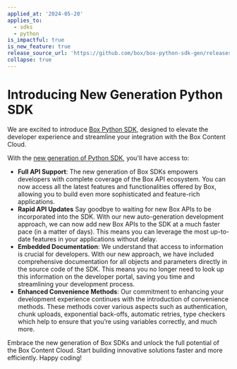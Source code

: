 ```yaml
---
applied_at: '2024-05-20'
applies_to:
  - sdks
  - python
is_impactful: true
is_new_feature: true
release_source_url: 'https://github.com/box/box-python-sdk-gen/releases/tag/v1.0.0'
collapse: true
---
```


# Introducing New Generation Python SDK

We are excited to introduce [Box Python SDK][1], designed to elevate the developer experience and streamline your integration with the Box Content Cloud.

<!-- more -->

With the [new generation of Python SDK][1], you'll have access to:

* **Full API Support**: The new generation of Box SDKs empowers developers with complete coverage of the Box API ecosystem. You can now access all the latest features and functionalities offered by Box, allowing you to build even more sophisticated and feature-rich applications.
* **Rapid API Updates** Say goodbye to waiting for new Box APIs to be incorporated into the SDK. With our new auto-generation development approach, we can now add new Box APIs to the SDK at a much faster pace (in a matter of days). This means you can leverage the most up-to-date features in your applications without delay.
* **Embedded Documentation**: We understand that access to information is crucial for developers. With our new approach, we have included comprehensive documentation for all objects and parameters directly in the source code of the SDK. This means you no longer need to look up this information on the developer portal, saving you time and streamlining your development process.
* **Enhanced Convenience Methods**: Our commitment to enhancing your development experience continues with the introduction of convenience methods. These methods cover various aspects such as authentication, chunk uploads, exponential back-offs, automatic retries, type checkers which help to ensure that you’re using variables correctly, and much more.

Embrace the new generation of Box SDKs and unlock the full potential of the Box Content Cloud. Start building innovative solutions faster and more efficiently. Happy coding!

[1]: https://github.com/box/box-python-sdk-gen
